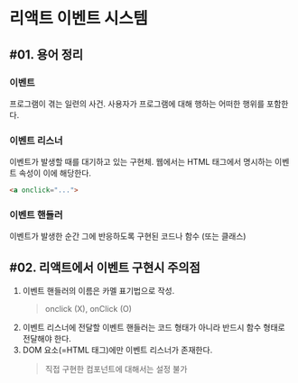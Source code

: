 # 리액트 이벤트 시스템

## #01. 용어 정리

### 이벤트

프로그램이 겪는 일련의 사건. 사용자가 프로그램에 대해 행하는 어떠한 행위를 포함한다.

### 이벤트 리스너

이벤트가 발생할 때를 대기하고 있는 구현체. 웹에서는 HTML 태그에서 명시하는 이벤트 속성이 이에 해당한다.

```html
<a onclick="...">
```

### 이벤트 핸들러

이벤트가 발생한 순간 그에 반응하도록 구현된 코드나 함수 (또는 클래스)

## #02. 리액트에서 이벤트 구현시 주의점

1. 이벤트 핸들러의 이름은 카멜 표기법으로 작성.
    > onclick (X), onClick (O)
2. 이벤트 리스너에 전달할 이벤트 핸들러는 코드 형태가 아니라 반드시 함수 형태로 전달해야 한다.
3. DOM 요소(=HTML 태그)에만 이벤트 리스너가 존재한다.
   > 직접 구현한 컴포넌트에 대해서는 설정 불가
